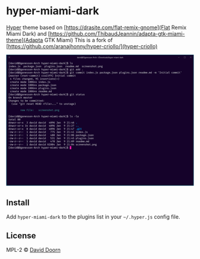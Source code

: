 # hyper-miami-dark

[Hyper](https://hyper.is) theme based on [https://drasite.com/flat-remix-gnome](Flat Remix Miami Dark) and [https://github.com/ThibaudJeannin/adapta-gtk-miami-theme](Adapta GTK Miami)
This is a fork of [https://github.com/aranajhonny/hyper-criollo/](hyper-criollo)

![](screenshot.png)


## Install

Add `hyper-miami-dark` to the plugins list in your `~/.hyper.js` config file.

## License

MPL-2 © [David Doorn](https://github.com/thedjdoorn)
